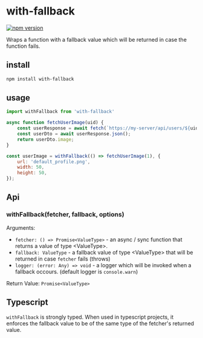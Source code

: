 # with-fallback
[![npm version](https://badge.fury.io/js/with-fallback.svg)](https://badge.fury.io/js/with-fallback)

Wraps a function with a fallback value which will be returned in case the function fails.

## install

```bash
npm install with-fallback
```

## usage

```js
import withFallback from 'with-fallback'

async function fetchUserImage(uid) {
    const userResponse = await fetch(`https://my-server/api/users/${uid}`);
    const userDto = await userResponse.json();
    return userDto.image;
}

const userImage = withFallback(() => fetchUserImage(1), {
    url: 'default_profile.png',
    width: 50,
    height: 50,
});
```

## Api

### withFallback(fetcher, fallback, options)

Arguments:
 - `fetcher: () => Promise<ValueType>` - an async / sync function that returns a value of type \<ValueType>.
 - `fallback: ValueType` - a fallback value of type \<ValueType> that will be returned in case `fetcher` fails (throws)
 - `logger: (error: Any) => void` - a logger which will be invoked when a fallback occours.
 (default logger is `console.warn`)

Return Value: `Promise<ValueType>`

## Typescript
`withFallback` is strongly typed. When used in typescript projects, it enforces the fallback value to be of the same type of the fetcher's returned value.

